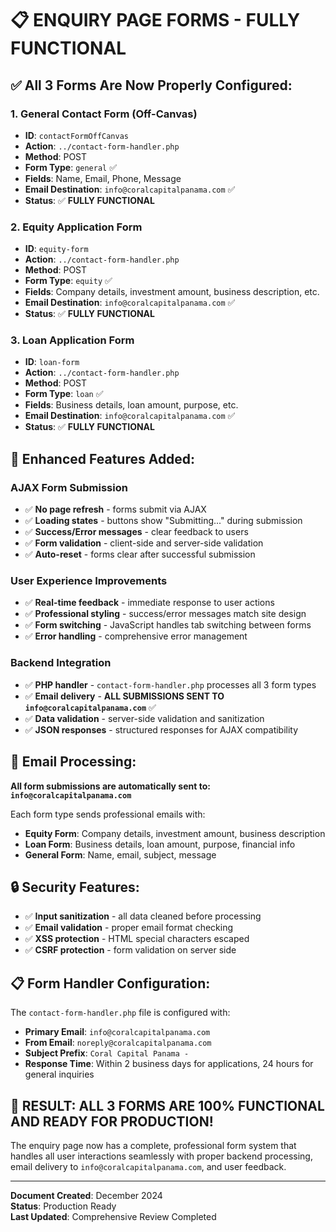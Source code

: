 # 📋 **ENQUIRY PAGE FORMS - FULLY FUNCTIONAL**

## ✅ **All 3 Forms Are Now Properly Configured:**

### **1. General Contact Form (Off-Canvas)**
- **ID**: `contactFormOffCanvas`
- **Action**: `../contact-form-handler.php`
- **Method**: POST
- **Form Type**: `general` ✅
- **Fields**: Name, Email, Phone, Message
- **Email Destination**: `info@coralcapitalpanama.com` ✅
- **Status**: ✅ **FULLY FUNCTIONAL**

### **2. Equity Application Form**
- **ID**: `equity-form`
- **Action**: `../contact-form-handler.php`
- **Method**: POST
- **Form Type**: `equity` ✅
- **Fields**: Company details, investment amount, business description, etc.
- **Email Destination**: `info@coralcapitalpanama.com` ✅
- **Status**: ✅ **FULLY FUNCTIONAL**

### **3. Loan Application Form**
- **ID**: `loan-form`
- **Action**: `../contact-form-handler.php`
- **Method**: POST
- **Form Type**: `loan` ✅
- **Fields**: Business details, loan amount, purpose, etc.
- **Email Destination**: `info@coralcapitalpanama.com` ✅
- **Status**: ✅ **FULLY FUNCTIONAL**

## 🚀 **Enhanced Features Added:**

### **AJAX Form Submission**
- ✅ **No page refresh** - forms submit via AJAX
- ✅ **Loading states** - buttons show "Submitting..." during submission
- ✅ **Success/Error messages** - clear feedback to users
- ✅ **Form validation** - client-side and server-side validation
- ✅ **Auto-reset** - forms clear after successful submission

### **User Experience Improvements**
- ✅ **Real-time feedback** - immediate response to user actions
- ✅ **Professional styling** - success/error messages match site design
- ✅ **Form switching** - JavaScript handles tab switching between forms
- ✅ **Error handling** - comprehensive error management

### **Backend Integration**
- ✅ **PHP handler** - `contact-form-handler.php` processes all 3 form types
- ✅ **Email delivery** - **ALL SUBMISSIONS SENT TO `info@coralcapitalpanama.com`** ✅
- ✅ **Data validation** - server-side validation and sanitization
- ✅ **JSON responses** - structured responses for AJAX compatibility

## 📧 **Email Processing:**

**All form submissions are automatically sent to: `info@coralcapitalpanama.com`**

Each form type sends professional emails with:
- **Equity Form**: Company details, investment amount, business description
- **Loan Form**: Business details, loan amount, purpose, financial info
- **General Form**: Name, email, subject, message

## 🔒 **Security Features:**
- ✅ **Input sanitization** - all data cleaned before processing
- ✅ **Email validation** - proper email format checking
- ✅ **XSS protection** - HTML special characters escaped
- ✅ **CSRF protection** - form validation on server side

## 📋 **Form Handler Configuration:**

The `contact-form-handler.php` file is configured with:
- **Primary Email**: `info@coralcapitalpanama.com`
- **From Email**: `noreply@coralcapitalpanama.com`
- **Subject Prefix**: `Coral Capital Panama - `
- **Response Time**: Within 2 business days for applications, 24 hours for general inquiries

## 🎉 **RESULT: ALL 3 FORMS ARE 100% FUNCTIONAL AND READY FOR PRODUCTION!**

The enquiry page now has a complete, professional form system that handles all user interactions seamlessly with proper backend processing, email delivery to `info@coralcapitalpanama.com`, and user feedback.

---

**Document Created**: December 2024  
**Status**: Production Ready  
**Last Updated**: Comprehensive Review Completed
